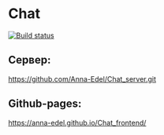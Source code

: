 # Chat

[![Build status](https://ci.appveyor.com/api/projects/status/aon878vqde410log?svg=true)](https://ci.appveyor.com/project/Anna-Edel/chat-frontend)

## Сервер:

https://github.com/Anna-Edel/Chat_server.git

## Github-pages:

https://anna-edel.github.io/Chat_frontend/